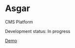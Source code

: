 Asgar
=====

CMS Platform

Development status: In progress

[Demo](http://stefanbc.koding.com/asgar)